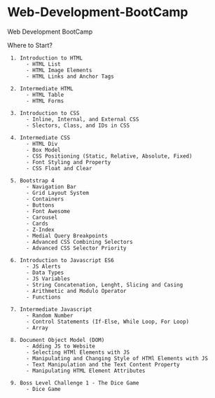 # Web-Development-BootCamp
Web Development BootCamp


Where to Start? 

     1. Introduction to HTML
          - HTML List
          - HTML Image Elements
          - HTML Links and Anchor Tags
          
     2. Intermediate HTML
          - HTML Table
          - HTML Forms
     
     3. Introduction to CSS
          - Inline, Internal, and External CSS
          - Slectors, Class, and IDs in CSS
          
     4. Intermediate CSS
          - HTML Div
          - Box Model
          - CSS Positioning (Static, Relative, Absolute, Fixed)
          - Font Styling and Property
          - CSS Float and Clear
          
     5. Bootstrap 4
          - Navigation Bar
          - Grid Layout System
          - Containers
          - Buttons
          - Font Awesome
          - Carousel
          - Cards
          - Z-Index
          - Medial Query Breakpoints
          - Advanced CSS Combining Selectors
          - Advanced CSS Selector Priority
          
     6. Introduction to Javascript ES6
          - JS Alerts
          - Data Types
          - JS Variables
          - String Concatenation, Lenght, Slicing and Casing
          - Arithmetic and Modulo Operator
          - Functions
     
     7. Intermediate Javascript
          - Random Number
          - Control Statements (If-Else, While Loop, For Loop)
          - Array
          
     8. Document Object Model (DOM)
          - Adding JS to Website
          - Selecting HTMl Elements with JS
          - Manipulating and Changing Style of HTMl Elements with JS
          - Text Manipulation and the Text Content Property
          - Manipulating HTML Element Attributes
          
     9. Boss Level Challenge 1 - The Dice Game
          - Dice Game
          
          
          
          
          
          
          
